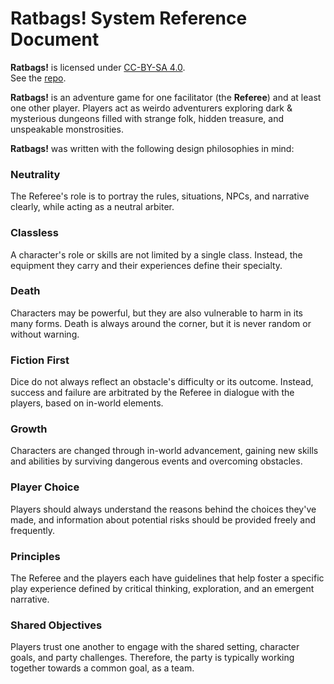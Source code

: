 # Ratbags! System Reference Document

**Ratbags!** is licensed under [CC-BY-SA 4.0](https://creativecommons.org/licenses/by-sa/4.0/).  
See the [repo](https://github.com/dan-subic/ratbags).

**Ratbags!** is an adventure game for one facilitator (the **Referee**) and at least one other player.
Players act as weirdo adventurers exploring dark & mysterious dungeons filled with strange folk, hidden treasure, and unspeakable monstrosities.

**Ratbags!** was written with the following design philosophies in mind:

### Neutrality  
The Referee's role is to portray the rules, situations, NPCs, and narrative clearly, while acting as a neutral arbiter.

### Classless  
A character's role or skills are not limited by a single class. Instead, the equipment they carry and their experiences define their specialty.

### Death
Characters may be powerful, but they are also vulnerable to harm in its many forms. Death is always around the corner, but it is never random or without warning.

### Fiction First  
Dice do not always reflect an obstacle's difficulty or its outcome. Instead, success and failure are arbitrated by the Referee in dialogue with the players, based on in-world elements.

### Growth  
Characters are changed through in-world advancement, gaining new skills and abilities by surviving dangerous events and overcoming obstacles.

### Player Choice  
Players should always understand the reasons behind the choices they've made, and information about potential risks should be provided freely and frequently.

### Principles  
The Referee and the players each have guidelines that help foster a specific play experience defined by critical thinking, exploration, and an emergent narrative.

### Shared Objectives
Players trust one another to engage with the shared setting, character goals, and party challenges. Therefore, the party is typically working together towards a common goal, as a team.